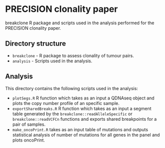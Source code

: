 # PRECISION clonality paper

breakclone R package and scripts used in the analysis performed for the PRECISION clonality paper. 

Directory structure
--------------------

* `breakclone` - R package to assess clonality of tumour pairs.
* `analysis` - Scripts used in the analysis.

Analysis
--------

This directory contains the following scripts used in the analysis:

* `plotSegs.R` R function which takes as an input a QDNAseq object and plots the copy number profile of an specific sample.
* `exportSharedBreaks.R` R function which takes as an input a segment table generated by the `breakclone::readAlleleSpecific` or `breakclone::readVCFCn` functions and exports shared breakpoints for a pair of samples.
* `make_oncoPrint.R` takes as an input table of mutations and outputs statistical analysis of number of mutations for all genes in the panel and plots oncoPrint.
